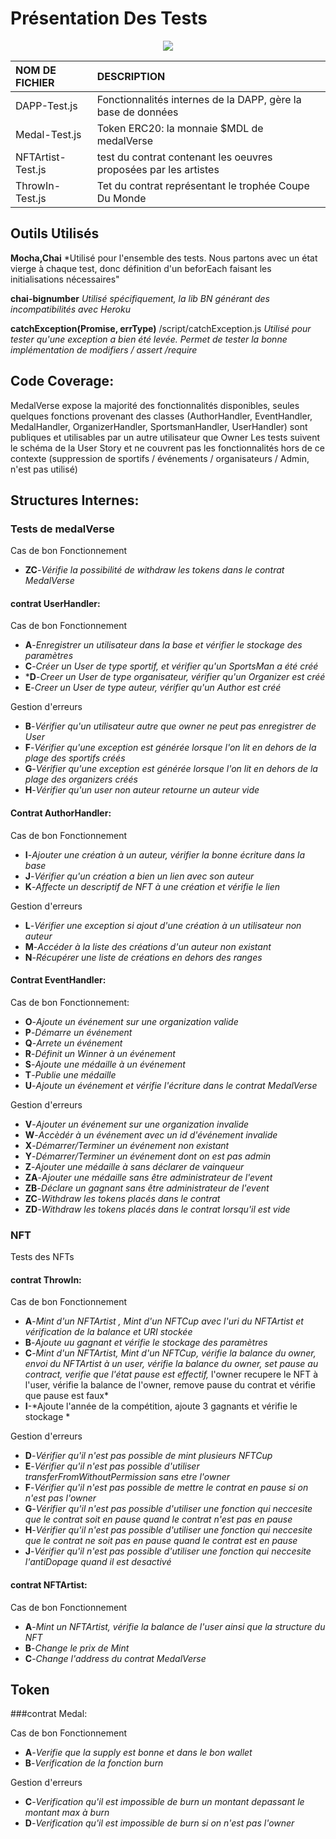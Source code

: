 # Présentation Des Tests
   <p align="center">
  <img src="https://github.com/MedalVerse/MedalVerse-Front/blob/main/data/test.svg" />
</p>

   
|NOM DE FICHIER|DESCRIPTION|
|:---|:---|
|DAPP-Test.js|Fonctionnalités internes de la DAPP, gère la base de données|
|Medal-Test.js|Token ERC20: la monnaie $MDL de medalVerse|
|NFTArtist-Test.js|test du contrat contenant les oeuvres proposées par les artistes|
|ThrowIn-Test.js|Tet du contrat représentant le trophée Coupe Du Monde|
   
   
## Outils Utilisés
   
   
**Mocha,Chai**
*Utilisé pour l'ensemble des tests.
Nous partons avec un état vierge à chaque test, donc définition d'un beforEach faisant les initialisations nécessaires"

**chai-bignumber**
*Utilisé spécifiquement, la lib BN générant des incompatibilités avec Heroku*

**catchException(Promise, errType)**  /script/catchException.js
*Utilisé pour tester qu'une exception a bien été levée. Permet de tester la bonne implémentation de modifiers / assert /require*


## Code Coverage:

MedalVerse expose la majorité des fonctionnalités disponibles, seules quelques fonctions provenant des classes (AuthorHandler, EventHandler, MedalHandler, OrganizerHandler, SportsmanHandler, UserHandler) sont publiques et utilisables par un autre utilisateur que Owner
Les tests suivent le schéma de la User Story et ne couvrent pas les fonctionnalités hors de ce contexte  (suppression de sportifs / événements / organisateurs / Admin, n'est pas utilisé)


## Structures Internes:
   
### Tests de medalVerse
   
Cas de bon Fonctionnement
  * **ZC**-*Vérifie la possibilité de withdraw les tokens dans le contrat MedalVerse*
   
#### contrat UserHandler:
   
Cas de bon Fonctionnement
  * **A**-*Enregistrer un utilisateur dans la base et vérifier le stockage des paramètres*
  * **C**-*Créer un User de type sportif, et vérifier qu'un SportsMan a été créé*
  * ***D**-*Creer un User de type organisateur, vérifier qu'un Organizer est créé*
  * **E**-*Creer un User de type auteur, vérifier qu'un Author est créé*
   
Gestion d'erreurs
  * **B**-*Vérifier qu'un utilisateur autre que owner ne peut pas enregistrer de User*
  * **F**-*Vérifier qu'une exception est générée lorsque l'on lit en dehors de la plage des sportifs créés*
  * **G**-*Vérifier qu'une exception est générée lorsque l'on lit en dehors de la plage des organizers créés*
  * **H**-*Vérifier qu'un user non auteur retourne un auteur vide*
   
#### Contrat AuthorHandler:
   
Cas de bon Fonctionnement
  * **I**-*Ajouter une création à un auteur, vérifier la bonne écriture dans la base*
  * **J**-*Vérifier qu'un création a bien un lien avec son auteur*
  * **K**-*Affecte un descriptif de NFT à une création et vérifie le lien*
   
Gestion d'erreurs
  * **L**-*Vérifier une exception si ajout d'une création à un utilisateur non auteur*
  * **M**-*Accéder à la liste des créations d'un auteur non existant*
  * **N**-*Récupérer une liste de créations en dehors des ranges*
   
#### Contrat EventHandler:
   
Cas de bon Fonctionnement:
  * **O**-*Ajoute un événement sur une organization valide*
  * **P**-*Démarre un événement*
  * **Q**-*Arrete un événement*
  * **R**-*Définit un Winner à un événement*
  * **S**-*Ajoute une médaille à un événement*
  * **T**-*Publie une médaille*
  * **U**-*Ajoute un événement et vérifie l'écriture dans le contrat MedalVerse*
   
Gestion d'erreurs
  * **V**-*Ajouter un événement sur une organization invalide*
  * **W**-*Accèdér à un événement avec un id d'événement invalide*
  * **X**-*Démarrer/Terminer un événement non existant*
  * **Y**-*Démarrer/Terminer un événement dont on est pas admin*
  * **Z**-*Ajouter une médaille à sans déclarer de vainqueur*
  * **ZA**-*Ajouter une médaille sans être administrateur de l'event*
  * **ZB**-*Déclare un gagnant sans être administrateur de l'event*
  * **ZC**-*Withdraw les tokens placés dans le contrat*
  * **ZD**-*Withdraw les tokens placés dans le contrat lorsqu'il est vide*
     
   
### NFT
   
Tests des NFTs
   
#### contrat ThrowIn: 
   
Cas de bon Fonctionnement
  * **A**-*Mint d'un NFTArtist , Mint d'un NFTCup avec l'uri du NFTArtist et vérification de la balance et URI stockée*
  * **B**-*Ajoute uu gagnant et vérifie le stockage des paramètres*
  * **C**-*Mint d'un NFTArtist, Mint d'un NFTCup, vérifie la balance du owner, envoi du NFTArtist à un user, vérifie la balance du owner, set pause au contract, verifie que l'état pause est effectif,*
    l'owner recupere le NFT à l'user, vérifie la balance de l'owner, remove pause du contrat et vérifie que pause est faux*
  * **I**-*Ajoute l'année de la compétition, ajoute 3 gagnants et vérifie le stockage *
   
   
Gestion d'erreurs
  * **D**-*Vérifier qu'il n'est pas possible de mint plusieurs NFTCup*
  * **E**-*Vérifier qu'il n'est pas possible d'utiliser transferFromWithoutPermission sans etre l'owner*
  * **F**-*Vérifier qu'il n'est pas possible de mettre le contrat en pause si on n'est pas l'owner*
  * **G**-*Vérifier qu'il n'est pas possible d'utiliser une fonction qui neccesite que le contrat soit en pause quand le contrat n'est pas en pause*
  * **H**-*Vérifier qu'il n'est pas possible d'utiliser une fonction qui neccesite que le contrat ne soit pas en pause quand le contrat est en pause*
  * **J**-*Vérifier qu'il n'est pas possible d'utiliser une fonction qui neccesite l'antiDopage quand il est desactivé*
   
#### contrat NFTArtist:
   
Cas de bon Fonctionnement
  * **A**-*Mint un NFTArtist, vérifie la balance de l'user ainsi que la structure du NFT*
  * **B**-*Change le prix de Mint*
  * **C**-*Change l'address du contrat MedalVerse*
   
   
   
## Token
   
   
###contrat Medal:
   
Cas de bon Fonctionnement
  * **A**-*Verifie que la supply est bonne et dans le bon wallet*
  * **B**-*Verification de la fonction burn*
   
Gestion d'erreurs
  * **C**-*Verification qu'il est impossible de burn un montant depassant le montant max à burn*
  * **D**-*Verification qu'il est impossible de burn si on n'est pas l'owner*
 
